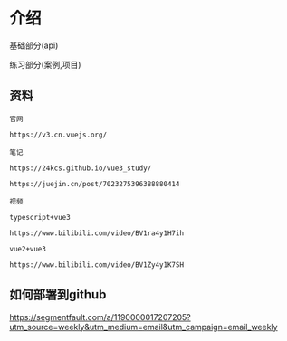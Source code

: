 # 介绍

基础部分(api)

练习部分(案例,项目)

## 资料
```shell
官网

https://v3.cn.vuejs.org/

笔记

https://24kcs.github.io/vue3_study/

https://juejin.cn/post/7023275396388880414

视频

typescript+vue3

https://www.bilibili.com/video/BV1ra4y1H7ih

vue2+vue3

https://www.bilibili.com/video/BV1Zy4y1K7SH
```

## 如何部署到github

https://segmentfault.com/a/1190000017207205?utm_source=weekly&utm_medium=email&utm_campaign=email_weekly